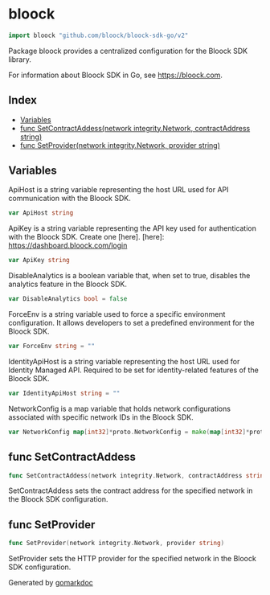 <!-- Code generated by gomarkdoc. DO NOT EDIT -->

# bloock

```go
import bloock "github.com/bloock/bloock-sdk-go/v2"
```

Package bloock provides a centralized configuration for the Bloock SDK library.

For information about Bloock SDK in Go, see https://bloock.com.

## Index

- [Variables](#variables)
- [func SetContractAddess\(network integrity.Network, contractAddress string\)](#SetContractAddess)
- [func SetProvider\(network integrity.Network, provider string\)](#SetProvider)

## Variables

<a name="ApiHost"></a>ApiHost is a string variable representing the host URL used for API communication with the Bloock SDK.

```go
var ApiHost string
```

<a name="ApiKey"></a>ApiKey is a string variable representing the API key used for authentication with the Bloock SDK. Create one \[here\]. \[here\]: https://dashboard.bloock.com/login

```go
var ApiKey string
```

<a name="DisableAnalytics"></a>DisableAnalytics is a boolean variable that, when set to true, disables the analytics feature in the Bloock SDK.

```go
var DisableAnalytics bool = false
```

<a name="ForceEnv"></a>ForceEnv is a string variable used to force a specific environment configuration. It allows developers to set a predefined environment for the Bloock SDK.

```go
var ForceEnv string = ""
```

<a name="IdentityApiHost"></a>IdentityApiHost is a string variable representing the host URL used for Identity Managed API. Required to be set for identity\-related features of the Bloock SDK.

```go
var IdentityApiHost string = ""
```

<a name="NetworkConfig"></a>NetworkConfig is a map variable that holds network configurations associated with specific network IDs in the Bloock SDK.

```go
var NetworkConfig map[int32]*proto.NetworkConfig = make(map[int32]*proto.NetworkConfig)
```

<a name="SetContractAddess"></a>

## func SetContractAddess

```go
func SetContractAddess(network integrity.Network, contractAddress string)
```

SetContractAddess sets the contract address for the specified network in the Bloock SDK configuration.

<a name="SetProvider"></a>

## func SetProvider

```go
func SetProvider(network integrity.Network, provider string)
```

SetProvider sets the HTTP provider for the specified network in the Bloock SDK configuration.

Generated by [gomarkdoc](https://github.com/princjef/gomarkdoc)
